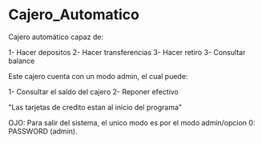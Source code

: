 # Cajero_Automatico
Cajero automático capaz de:

1- Hacer depositos
2- Hacer transferencias
3- Hacer retiro
3- Consultar balance

Este cajero cuenta con un modo admin, el cual puede:

1- Consultar el saldo del cajero
2- Reponer efectivo

"Las tarjetas de credito estan al inicio del programa"

OJO: Para salir del sistema, el unico modo es por el modo admin/opcion 0: PASSWORD (admin). 
